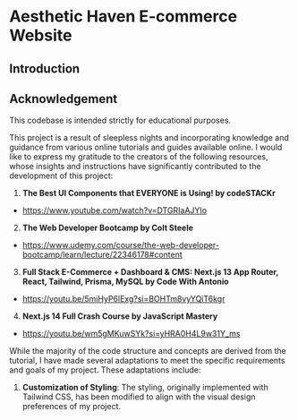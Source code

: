 # Aesthetic Haven E-commerce Website

## Introduction

## Acknowledgement
This codebase is intended strictly for educational purposes. 

This project is a result of sleepless nights and incorporating knowledge and guidance from various online tutorials and guides available online. I would like to express my gratitude to the creators of the following resources, whose insights and instructions have significantly contributed to the development of this project:

1. **The Best UI Components that EVERYONE is Using! by codeSTACKr** 
- https://www.youtube.com/watch?v=DTGRIaAJYIo

2. **The Web Developer Bootcamp by Colt Steele**
- https://www.udemy.com/course/the-web-developer-bootcamp/learn/lecture/22346178#content

3. **Full Stack E-Commerce + Dashboard & CMS: Next.js 13 App Router, React, Tailwind, Prisma, MySQL by Code With Antonio**
- https://youtu.be/5miHyP6lExg?si=BOHTm8vyYQiT6kgr

4. **Next.js 14 Full Crash Course by JavaScript Mastery**
- https://youtu.be/wm5gMKuwSYk?si=yHRA0H4L9w31Y_ms

While the majority of the code structure and concepts are derived from the tutorial, I have made several adaptations to meet the specific requirements and goals of my project. These adaptations include:

1. **Customization of Styling**: The styling, originally implemented with Tailwind CSS, has been modified to align with the visual design preferences of my project.